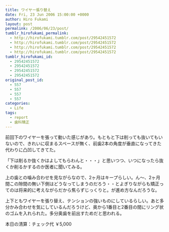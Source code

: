 ```yaml
---
title: ワイヤー張り替え
date: Fri, 23 Jun 2006 15:00:00 +0000
author: Hiro Fukami
layout: post
permalink: /2006/06/23/post/
tumblr_hirofukami_permalink:
  - http://hirofukami.tumblr.com/post/29542451572
  - http://hirofukami.tumblr.com/post/29542451572
  - http://hirofukami.tumblr.com/post/29542451572
  - http://hirofukami.tumblr.com/post/29542451572
tumblr_hirofukami_id:
  - 29542451572
  - 29542451572
  - 29542451572
  - 29542451572
original_post_id:
  - 557
  - 557
  - 557
  - 557
categories:
  - Life
tags:
  - report
  - 歯科矯正
---
```

<div class="section">
  <p>
    前回下のワイヤーを張って動いた感じがあり。もともと下は削っても抜いてもいないので、きれいに収まるスペースが無く、前歯2本の角度が垂直になってきた代わりに凸凹してきてた。
  </p>
  
  <p>
    「下は削るか抜くかはよしてもらわんと・・・」と思いつつ、いつになったら抜くか削るかするのか医者に聞いてみる。
  </p>
  
  <p>
    上の歯との噛み合わせを見ながらなので、2ヶ月はキープらしい。ん～、2ヶ月間この隙間の無い下側はどうなってしまうのだろう・・とよぎりながらも矯正ってのは将来的に考えながらだから焦らずじっくりと。が進め方なんだろうな。
  </p>
  
  <p>
    上下ともワイヤーを張り替え、テンションの強いものにしているらしい。あと多分かみ合わせを気にしているんだろうけど、奥から1番目と2番目の間にリング状のゴムを入れられた。多分奥歯を前出すためだと思われる。
  </p>
  
  <p>
    本日の清算：チェック代 ￥5,000
  </p>
</div>